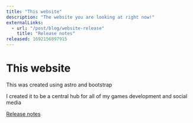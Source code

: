 ```yaml
---
title: "This website"
description: "The website you are looking at right now!"
externalLinks:
  - url: "/post/blog/website-release"
    title: "Release notes"
released: 1692156897915
---
```


# This website

This was created using astro and bootstrap

I created it to be a central hub for all of my games development and social media

[Release notes](/post/blog/website-release)
